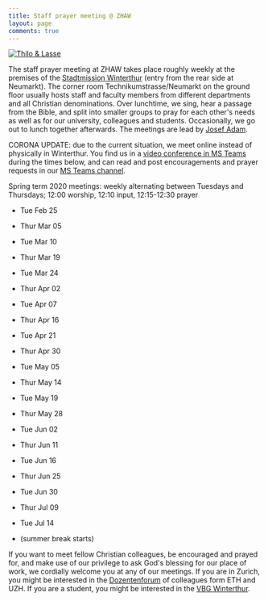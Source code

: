 ```yaml
---
title: Staff prayer meeting @ ZHAW
layout: page
comments: true
---
```


[<img alt="Thilo & Lasse" src="http://stdm.github.io/images/thilo-lasse-rheinfall.jpg"/>](http://stdm.github.io/images/thilo-lasse-rheinfall.jpg)

The staff prayer meeting at ZHAW takes place roughly weekly at the premises of the [Stadtmission Winterthur](http://www.stadtmission-winterthur.ch/) (entry from the rear side at Neumarkt). The corner room Technikumstrasse/Neumarkt on the ground floor usually hosts staff and faculty members from different departments and all Christian denominations. Over lunchtime, we sing, hear a passage from the Bible, and split into smaller groups to pray for each other's needs as well as for our university, colleagues and students. Occasionally, we go out to lunch together afterwards. The meetings are lead by [Josef Adam](https://www.zhaw.ch/en/about-us/person/adjo/).

CORONA UPDATE: due to the current situation, we meet online instead of physically in Winterthur. You find us in a [video conference in MS Teams](https://teams.microsoft.com/dl/launcher/launcher.html?url=%2f_%23%2fl%2fmeetup-join%2f19%3ameeting_NDhkYjM0NGUtOWQ4OC00NzZhLWFmMWItYjMzMmFlN2YxYjcy%40thread.v2%2f0%3fcontext%3d%257b%2522Tid%2522%253a%25225d1a9f9d-201f-4a10-b983-451cf65cbc1e%2522%252c%2522Oid%2522%253a%25229933d26c-9fad-4126-8a95-eef689375e19%2522%257d%26anon%3dtrue&type=meetup-join&deeplinkId=24af97aa-5a41-4e34-9835-7161478c930c&directDl=true&msLaunch=true&enableMobilePage=true&suppressPrompt=true) during the times below, and can read and post encouragements and prayer requests in our [MS Teams channel](https://teams.microsoft.com/l/channel/19%3a31f2ecb60756442d9bb0fb1cbfe4f228%40thread.tacv2/Allgemein?groupId=91902fe1-3c0c-4018-b6f0-8920beb9c168&tenantId=5d1a9f9d-201f-4a10-b983-451cf65cbc1e).

Spring term 2020 meetings: weekly alternating between Tuesdays and Thursdays; 12:00 worship, 12:10 input, 12:15-12:30 prayer

- Tue Feb 25

- Thur Mar 05

- Tue Mar 10

- Thur Mar 19

- Tue Mar 24

- Thur Apr 02

- Tue Apr 07

- Thur Apr 16

- Tue Apr 21

- Thur Apr 30

- Tue May 05

- Thur May 14

- Tue May 19

- Thur May 28

- Tue Jun 02

- Thur Jun 11

- Tue Jun 16

- Thur Jun 25

- Tue Jun 30

- Thur Jul 09

- Tue Jul 14

- (summer break starts)

If you want to meet fellow Christian colleagues, be encouraged and prayed for, and make use of our privilege to ask God's blessing for our place of work, we cordially welcome you at any of our meetings. If you are in Zurich, you might be interested in the [Dozentenforum](http://www.dozentenforum.ch/) of colleagues form ETH and UZH. If you are a student, you might be interested in the [VBG Winterthur](http://winti.vbg.net/).